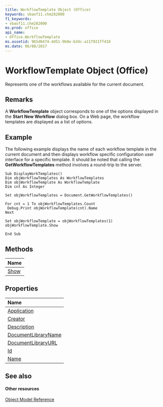 ```yaml
---
title: WorkflowTemplate Object (Office)
keywords: vbaof11.chm282000
f1_keywords:
- vbaof11.chm282000
ms.prod: office
api_name:
- Office.WorkflowTemplate
ms.assetid: 965d0474-dd51-9b0e-b34c-a11f921ff410
ms.date: 06/08/2017
---
```



# WorkflowTemplate Object (Office)

Represents one of the workflows available for the current document.


## Remarks

A **WorkflowTemplate** object corresponds to one of the options displayed in the **Start New Workflow** dialog box. On a Web page, the workflow templates are displayed as a list of options.


## Example

The following example displays the name of each workflow template in the current document and then displays workflow specific configuration user interface for a specific template. It should be noted that calling the **GetWorkflowTemplates** method involves a round-trip to the server.


```
Sub DisplayWorkTemplates() 
Dim objWorkflowTemplates As WorkflowTemplates 
Dim objWorkflowTemplate As WorkflowTemplate 
Dim cnt As Integer 
 
Set objWorkflowTemplates = Document.GetWorkflowTemplates() 
 
For cnt = 1 To objWorkflowTemplates.Count 
 Debug.Print objWorkflowTemplate(cnt).Name 
Next 
 
Set objWorkflowTemplate = objWorkflowTemplates(1) 
objWorkflowTemplate.Show 
 
End Sub 

```


## Methods



|**Name**|
|:-----|
|[Show](workflowtemplate-show-method-office.md)|

## Properties



|**Name**|
|:-----|
|[Application](workflowtemplate-application-property-office.md)|
|[Creator](workflowtemplate-creator-property-office.md)|
|[Description](workflowtemplate-description-property-office.md)|
|[DocumentLibraryName](workflowtemplate-documentlibraryname-property-office.md)|
|[DocumentLibraryURL](workflowtemplate-documentlibraryurl-property-office.md)|
|[Id](workflowtemplate-id-property-office.md)|
|[Name](workflowtemplate-name-property-office.md)|

## See also


#### Other resources


[Object Model Reference](http://msdn.microsoft.com/library/499c789a-aba2-0fad-649a-0ea964cd3b5e%28Office.15%29.aspx)
